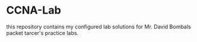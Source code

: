 # CCNA-Lab
this repository contains my configured lab solutions for Mr. David Bombals packet tarcer's practice labs.
